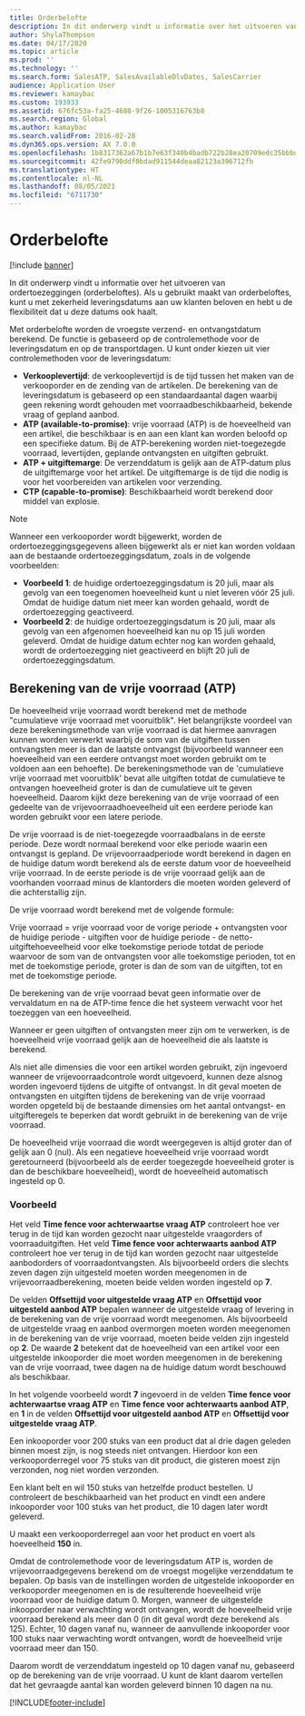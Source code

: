 ```yaml
---
title: Orderbelofte
description: In dit onderwerp vindt u informatie over het uitvoeren van ordertoezeggingen (orderbeloftes). Als u gebruikt maakt van orderbeloftes, kunt u met zekerheid leveringsdatums aan uw klanten beloven en hebt u de flexibiliteit dat u deze datums ook haalt.
author: ShylaThompson
ms.date: 04/17/2020
ms.topic: article
ms.prod: ''
ms.technology: ''
ms.search.form: SalesATP, SalesAvailableDlvDates, SalesCarrier
audience: Application User
ms.reviewer: kamaybac
ms.custom: 193933
ms.assetid: 676fc53a-fa25-4688-9f26-1005316763b8
ms.search.region: Global
ms.author: kamaybac
ms.search.validFrom: 2016-02-28
ms.dyn365.ops.version: AX 7.0.0
ms.openlocfilehash: 1b8317362a67b1b7e63f340b4badb722b28ea20709edc35bbbddef0d0e7a3e1b
ms.sourcegitcommit: 42fe9790ddf0bdad911544deaa82123a396712fb
ms.translationtype: HT
ms.contentlocale: nl-NL
ms.lasthandoff: 08/05/2021
ms.locfileid: "6711730"
---
```

# <a name="order-promising"></a>Orderbelofte

[!include [banner](../includes/banner.md)]

In dit onderwerp vindt u informatie over het uitvoeren van ordertoezeggingen (orderbeloftes). Als u gebruikt maakt van orderbeloftes, kunt u met zekerheid leveringsdatums aan uw klanten beloven en hebt u de flexibiliteit dat u deze datums ook haalt.

Met orderbelofte worden de vroegste verzend- en ontvangstdatum berekend. De functie is gebaseerd op de controlemethode voor de leveringsdatum en op de transportdagen. U kunt onder kiezen uit vier controlemethoden voor de leveringsdatum:

-   **Verkooplevertijd**: de verkooplevertijd is de tijd tussen het maken van de verkooporder en de zending van de artikelen. De berekening van de leveringsdatum is gebaseerd op een standaardaantal dagen waarbij geen rekening wordt gehouden met voorraadbeschikbaarheid, bekende vraag of gepland aanbod.
-   **ATP (available-to-promise)**: vrije voorraad (ATP) is de hoeveelheid van een artikel, die beschikbaar is en aan een klant kan worden beloofd op een specifieke datum. Bij de ATP-berekening worden niet-toegezegde voorraad, levertijden, geplande ontvangsten en uitgiften gebruikt.
-   **ATP + uitgiftemarge**: De verzenddatum is gelijk aan de ATP-datum plus de uitgiftemarge voor het artikel. De uitgiftemarge is de tijd die nodig is voor het voorbereiden van artikelen voor verzending.
-   **CTP (capable-to-promise)**: Beschikbaarheid wordt berekend door middel van explosie.

> [!NOTE]
> Wanneer een verkooporder wordt bijgewerkt, worden de ordertoezeggingsgegevens alleen bijgewerkt als er niet kan worden voldaan aan de bestaande ordertoezeggingsdatum, zoals in de volgende voorbeelden:
> 
> - **Voorbeeld 1**: de huidige ordertoezeggingsdatum is 20 juli, maar als gevolg van een toegenomen hoeveelheid kunt u niet leveren vóór 25 juli. Omdat de huidige datum niet meer kan worden gehaald, wordt de ordertoezegging geactiveerd.
> -  **Voorbeeld 2**: de huidige ordertoezeggingsdatum is 20 juli, maar als gevolg van een afgenomen hoeveelheid kan nu op 15 juli worden geleverd. Omdat de huidige datum echter nog kan worden gehaald, wordt de ordertoezegging niet geactiveerd en blijft 20 juli de ordertoezeggingsdatum.

## <a name="atp-calculations"></a>Berekening van de vrije voorraad (ATP)
De hoeveelheid vrije voorraad wordt berekend met de methode "cumulatieve vrije voorraad met vooruitblik". Het belangrijkste voordeel van deze berekeningsmethode van vrije voorraad is dat hiermee aanvragen kunnen worden verwerkt waarbij de som van de uitgiften tussen ontvangsten meer is dan de laatste ontvangst (bijvoorbeeld wanneer een hoeveelheid van een eerdere ontvangst moet worden gebruikt om te voldoen aan een behoefte). De berekeningsmethode van de 'cumulatieve vrije voorraad met vooruitblik' bevat alle uitgiften totdat de cumulatieve te ontvangen hoeveelheid groter is dan de cumulatieve uit te geven hoeveelheid. Daarom kijkt deze berekening van de vrije voorraad of een gedeelte van de vrijevoorraadhoeveelheid uit een eerdere periode kan worden gebruikt voor een latere periode.  

De vrije voorraad is de niet-toegezegde voorraadbalans in de eerste periode. Deze wordt normaal berekend voor elke periode waarin een ontvangst is gepland. De vrijevoorraadperiode wordt berekend in dagen en de huidige datum wordt berekend als de eerste datum voor de hoeveelheid vrije voorraad. In de eerste periode is de vrije voorraad gelijk aan de voorhanden voorraad minus de klantorders die moeten worden geleverd of die achterstallig zijn.  

De vrije voorraad wordt berekend met de volgende formule:  

Vrije voorraad = vrije voorraad voor de vorige periode + ontvangsten voor de huidige periode - uitgiften voor de huidige periode - de netto-uitgiftehoeveelheid voor elke toekomstige periode totdat de periode waarvoor de som van de ontvangsten voor alle toekomstige perioden, tot en met de toekomstige periode, groter is dan de som van de uitgiften, tot en met de toekomstige periode.  

De berekening van de vrije voorraad bevat geen informatie over de vervaldatum en na de ATP-time fence die het systeem verwacht voor het toezeggen van een hoeveelheid.

Wanneer er geen uitgiften of ontvangsten meer zijn om te verwerken, is de hoeveelheid vrije voorraad gelijk aan de hoeveelheid die als laatste is berekend.  

Als niet alle dimensies die voor een artikel worden gebruikt, zijn ingevoerd wanneer de vrijevoorraadcontrole wordt uitgevoerd, kunnen deze alsnog worden ingevoerd tijdens de uitgifte of ontvangst. In dit geval moeten de ontvangsten en uitgiften tijdens de berekening van de vrije voorraad worden opgeteld bij de bestaande dimensies om het aantal ontvangst- en uitgifteregels te beperken dat wordt gebruikt in de berekening van de vrije voorraad.  

De hoeveelheid vrije voorraad die wordt weergegeven is altijd groter dan of gelijk aan 0 (nul). Als een negatieve hoeveelheid vrije voorraad wordt geretourneerd (bijvoorbeeld als de eerder toegezegde hoeveelheid groter is dan de beschikbare hoeveelheid), wordt de hoeveelheid automatisch ingesteld op 0.

### <a name="example"></a>Voorbeeld

Het veld **Time fence voor achterwaartse vraag ATP** controleert hoe ver terug in de tijd kan worden gezocht naar uitgestelde vraagorders of voorraaduitgiften. Het veld **Time fence voor achterwaarts aanbod ATP** controleert hoe ver terug in de tijd kan worden gezocht naar uitgestelde aanbodorders of voorraadontvangsten. Als bijvoorbeeld orders die slechts zeven dagen zijn uitgesteld moeten worden meegenomen in de vrijevoorraadberekening, moeten beide velden worden ingesteld op **7**.  

De velden **Offsettijd voor uitgestelde vraag ATP** en **Offsettijd voor uitgesteld aanbod ATP** bepalen wanneer de uitgestelde vraag of levering in de berekening van de vrije voorraad wordt meegenomen. Als bijvoorbeeld de uitgestelde vraag en aanbod overmorgen moeten worden meegenomen in de berekening van de vrije voorraad, moeten beide velden zijn ingesteld op **2**. De waarde **2** betekent dat de hoeveelheid van een artikel voor een uitgestelde inkooporder die moet worden meegenomen in de berekening van de vrije voorraad, twee dagen na de huidige datum wordt beschouwd als beschikbaar.  

In het volgende voorbeeld wordt **7** ingevoerd in de velden **Time fence voor achterwaartse vraag ATP** en **Time fence voor achterwaarts aanbod ATP**, en **1** in de velden **Offsettijd voor uitgesteld aanbod ATP** en **Offsettijd voor uitgestelde vraag ATP**.  

Een inkooporder voor 200 stuks van een product dat al drie dagen geleden binnen moest zijn, is nog steeds niet ontvangen. Hierdoor kon een verkooporderregel voor 75 stuks van dit product, die gisteren moest zijn verzonden, nog niet worden verzonden.  

Een klant belt en wil 150 stuks van hetzelfde product bestellen. U controleert de beschikbaarheid van het product en vindt een andere inkooporder voor 100 stuks van het product, die 10 dagen later wordt geleverd.  

U maakt een verkooporderregel aan voor het product en voert als hoeveelheid **150** in.  

Omdat de controlemethode voor de leveringsdatum ATP is, worden de vrijevoorraadgegevens berekend om de vroegst mogelijke verzenddatum te bepalen. Op basis van de instellingen worden de uitgestelde inkooporder en verkooporder meegenomen en is de resulterende hoeveelheid vrije voorraad voor de huidige datum 0. Morgen, wanneer de uitgestelde inkooporder naar verwachting wordt ontvangen, wordt de hoeveelheid vrije voorraad berekend als meer dan 0 (in dit geval wordt deze berekend als 125). Echter, 10 dagen vanaf nu, wanneer de aanvullende inkooporder voor 100 stuks naar verwachting wordt ontvangen, wordt de hoeveelheid vrije voorraad meer dan 150.  

Daarom wordt de verzenddatum ingesteld op 10 dagen vanaf nu, gebaseerd op de berekening van de vrije voorraad. U kunt de klant daarom vertellen dat het gevraagde aantal kan worden geleverd binnen 10 dagen na nu.





[!INCLUDE[footer-include](../../includes/footer-banner.md)]